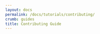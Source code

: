 ```yaml
---
layout: docs
permalink: /docs/tutorials/contributing/
crumb: guides
title: Contributing Guide
---
```

